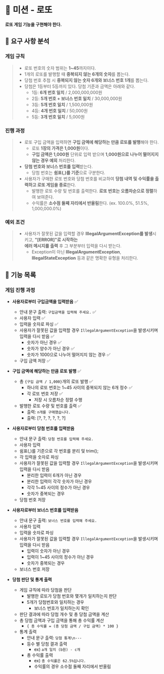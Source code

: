 # 🎰 미션 - 로또

**로또 게임 기능을 구현해야 한다.**

## 👀 요구 사항 분석

### 게임 규칙
> - 로또 번호의 숫자 범위는 **1~45**까지이다.
> - 1개의 로또를 발행할 때 **중복되지 않는 6개의 숫자**를 뽑는다.
> - 당첨 번호 추첨 시 **중복되지 않는 숫자 6개와 보너스 번호 1개**를 뽑는다.
> - 당첨은 1등부터 5등까지 있다. 당첨 기준과 금액은 아래와 같다.
>     - 1등: **6개 번호 일치** / 2,000,000,000원
>     - 2등: **5개 번호 + 보너스 번호 일치** / 30,000,000원
>     - 3등: **5개 번호 일치** / 1,500,000원
>     - 4등: **4개 번호 일치** / 50,000원
>     - 5등: **3개 번호 일치** / 5,000원

### 진행 과정
> - 로또 구입 금액을 입력하면 **구입 금액에 해당하는 만큼 로또를 발행**해야 한다.
>     - 로또 **1장의 가격은 1,000원**이다.
>     - **구입 금액은 1,000원** 단위로 입력 받으며 **1,000원으로 나누어 떨어지지 않는 경우 예외** 처리한다.
> - **당첨 번호와 보너스 번호를 입력**받는다.
>     - 당첨 번호는 **쉼표(,)를 기준**으로 구분한다.
> - 사용자가 구매한 로또 번호와 당첨 번호를 비교하여 **당첨 내역 및 수익률을 출력하고 로또 게임을 종료**한다.
>     - 발행한 로또 수량 및 번호를 출력한다. **로또 번호는 오름차순으로 정렬**하여 보여준다.
>     - 수익률은 **소수점 둘째 자리에서 반올림**한다. (ex. 100.0%, 51.5%, 1,000,000.0%)

### 예외 조건
> - 사용자가 잘못된 값을 입력할 경우 **IllegalArgumentException를 발생**시키고, **"[ERROR]"로 시작하는**  
>    **에러 메시지를 출력** 후 그 부분부터 입력을 다시 받는다.
>   - Exception이 아닌 **IllegalArgumentException**, **IllegalStateException** 등과 같은 명확한 유형을 처리한다.


## 📃 기능 목록

### **게임 진행 과정**

- **사용자로부터 구입금액을 입력받음** ✅
  - 안내 문구 출력: `구입금액을 입력해 주세요.` ✅
  - 사용자 입력 ✅
  - 입력을 숫자로 파싱 ✅
  - 사용자가 잘못된 값을 입력할 경우 `IllegalArgumentException`을 발생시키며 입력을 다시 받음 ✅
    - 숫자가 아닌 경우 ✅
    - 숫자가 양수가 아닌 경우 ✅
    - 숫자가 1000으로 나누어 떨어지지 않는 경우 ✅
  - 구입 금액 저장 ✅

  
- **구입 금액에 해당하는 만큼 로또 발행** ✅
  - 총 `{구입 금액 / 1,000}`개의 로또 발행 ✅
    - 하나의 로또 번호는 1~45 사이의 중복되지 않는 6개 정수 ✅
    - 각 로또 번호 저장 ✅
      - 저장 시 오름차순 정렬 수행
  - 발행한 로또 수량 및 번호를 출력 ✅
    - 출력: `n개를 구매했습니다.`
    - 출력: [?, ?, ?, ?, ?, ?]

- **사용자로부터 당첨 번호를 입력받음**
  - 안내 문구 출력: `당첨 번호를 입력해 주세요.`
  - 사용자 입력
  - 쉼표(,)를 기준으로 각 번호를 분리 및 trim();
  - 각 입력을 숫자로 파싱
  - 사용자가 잘못된 값을 입력할 경우 `IllegalArgumentException`을 발생시키며 입력을 다시 받음
    - 분리한 입력이 6개가 아닌 경우
    - 분리한 입력이 각각 숫자가 아닌 경우 
    - 각각 1~45 사이의 정수가 아닌 경우
    - 숫자가 중복되는 경우
  - 당첨 번호 저장


- **사용자로부터 보너스 번호를 입력받음**
  - 안내 문구 출력: `보너스 번호를 입력해 주세요.`
  - 사용자 입력
  - 입력을 숫자로 파싱
  - 사용자가 잘못된 값을 입력할 경우 `IllegalArgumentException`을 발생시키며 입력을 다시 받음
    - 입력이 숫자가 아닌 경우
    - 입력이 1~45 사이의 정수가 아닌 경우
    - 숫자가 중복되는 경우
  - 보너스 번호 저장


- **당첨 판단 및 통계 출력**
  - 게임 규칙에 따라 당첨을 판단
    - 발행한 로또가 당첨 번호와 몇개가 일치하는지 판단
    - 5개가 당첨번호와 일치하는 경우
      - 보너스 번호가 일치하는지 확인
  - 판단 결과에 따라 당첨 개수 및 총 당첨 금액을 계산
  - 총 당첨 금액과 구입 금액을 통해 총 수익률 계산
    - `{ 총 수익률 = (총 당첨 금액 / 구입 금액) * 100 }`
  - 통계 출력
    - 안내 문구 출력: `당첨 통계\n---`
    - 등수 별 당첨 결과 출력
      - ex) `a개 일치 (b원) - c개`
    - 총 수익률 출력
      - ex) `총 수익률은 62.5%입니다.`
      - 수익률의 경우 소수점 둘째 자리에서 반올림
